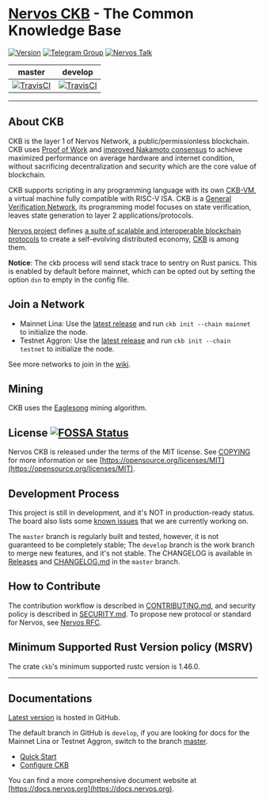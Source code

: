 # [Nervos CKB](https://www.nervos.org/) - The Common Knowledge Base

[![Version](https://img.shields.io/badge/version-0.39.0--pre-orange.svg)](https://github.com/nervosnetwork/ckb/releases)
[![Telegram Group](https://cdn.jsdelivr.net/gh/Patrolavia/telegram-badge@8fe3382b3fd3a1c533ba270e608035a27e430c2e/chat.svg)](https://t.me/nervosnetwork)
[![Nervos Talk](https://img.shields.io/badge/discuss-on%20Nervos%20Talk-3CC68A.svg)](https://talk.nervos.org/)

master | develop
-------|----------
[![TravisCI](https://travis-ci.com/nervosnetwork/ckb.svg?branch=master)](https://travis-ci.com/nervosnetwork/ckb) | [![TravisCI](https://travis-ci.com/nervosnetwork/ckb.svg?branch=develop)](https://travis-ci.com/nervosnetwork/ckb)

---

## About CKB

CKB is the layer 1 of Nervos Network, a public/permissionless blockchain. CKB uses [Proof of Work](https://en.wikipedia.org/wiki/Proof-of-work_system) and [improved Nakamoto consensus](https://medium.com/nervosnetwork/breaking-the-throughput-limit-of-nakamoto-consensus-ccdf65fe0832) to achieve maximized performance on average hardware and internet condition, without sacrificing decentralization and security which are the core value of blockchain.

CKB supports scripting in any programming language with its own [CKB-VM](https://github.com/nervosnetwork/ckb-vm/), a virtual machine fully compatible with RISC-V ISA. CKB is a [General Verification Network](https://medium.com/nervosnetwork/https-medium-com-nervosnetwork-cell-model-7323fca57571), its programming model focuses on state verification, leaves state generation to layer 2 applications/protocols.

[Nervos project](https://www.nervos.org) defines [a suite of scalable and interoperable blockchain protocols](https://github.com/nervosnetwork/rfcs) to create a self-evolving distributed economy, [CKB](https://github.com/nervosnetwork/rfcs/blob/master/rfcs/0002-ckb/0002-ckb.md) is among them.

**Notice**: The ckb process will send stack trace to sentry on Rust panics.
This is enabled by default before mainnet, which can be opted out by setting
the option `dsn` to empty in the config file.

## Join a Network

- Mainnet Lina: Use the [latest release](https://github.com/nervosnetwork/ckb/releases/latest) and run `ckb init --chain mainnet` to initialize the node.
- Testnet Aggron: Use the [latest release](https://github.com/nervosnetwork/ckb/releases/latest) and run `ckb init --chain testnet` to initialize the node.

See more networks to join in the
[wiki](https://github.com/nervosnetwork/ckb/wiki/Chains).


## Mining

CKB uses the [Eaglesong](https://github.com/nervosnetwork/rfcs/blob/master/rfcs/0010-eaglesong/0010-eaglesong.md) mining algorithm.

## License [![FOSSA Status](https://app.fossa.io/api/projects/git%2Bgithub.com%2Fnervosnetwork%2Fckb.svg?type=shield)](https://app.fossa.io/projects/git%2Bgithub.com%2Fnervosnetwork%2Fckb?ref=badge_shield)

Nervos CKB is released under the terms of the MIT license. See [COPYING](COPYING) for more information or see [https://opensource.org/licenses/MIT](https://opensource.org/licenses/MIT).

## Development Process

This project is still in development, and it's NOT in production-ready status.
The board also lists some [known issues](https://github.com/nervosnetwork/ckb/projects/2) that we are currently working on.

The `master` branch is regularly built and tested, however, it is not guaranteed to be completely stable; The `develop` branch is the work branch to merge new features, and it's not stable. The CHANGELOG is available in [Releases](https://github.com/nervosnetwork/ckb/releases) and [CHANGELOG.md](https://github.com/nervosnetwork/ckb/blob/master/CHANGELOG.md) in the `master` branch.

## How to Contribute

The contribution workflow is described in [CONTRIBUTING.md](CONTRIBUTING.md), and security policy is described in [SECURITY.md](SECURITY.md). To propose new protocol or standard for Nervos, see [Nervos RFC](https://github.com/nervosnetwork/rfcs).

## Minimum Supported Rust Version policy (MSRV)

The crate `ckb`'s minimum supported rustc version is 1.46.0.

---

## Documentations

[Latest version](https://github.com/nervosnetwork/ckb#documentations) is hosted in GitHub.

The default branch in GitHub is `develop`, if you are looking for docs for the
Mainnet Lina or Testnet Aggron, switch to the branch [master].

[master]: https://github.com/nervosnetwork/ckb/tree/master#documentations

- [Quick Start](docs/quick-start.md)
- [Configure CKB](docs/configure.md)

You can find a more comprehensive document website at [https://docs.nervos.org](https://docs.nervos.org).
